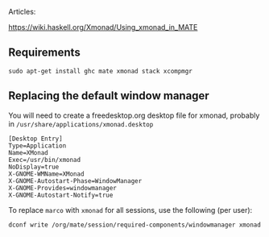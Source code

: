 Articles:

https://wiki.haskell.org/Xmonad/Using_xmonad_in_MATE

## Requirements

```
sudo apt-get install ghc mate xmonad stack xcompmgr
```

## Replacing the default window manager

You will need to create a freedesktop.org desktop file for xmonad, probably in `/usr/share/applications/xmonad.desktop`

```
[Desktop Entry]
Type=Application
Name=XMonad
Exec=/usr/bin/xmonad
NoDisplay=true
X-GNOME-WMName=XMonad
X-GNOME-Autostart-Phase=WindowManager
X-GNOME-Provides=windowmanager
X-GNOME-Autostart-Notify=true
```

To replace `marco` with `xmonad` for all sessions, use the following (per user):

```
dconf write /org/mate/session/required-components/windowmanager xmonad
```
